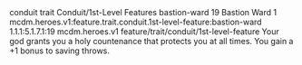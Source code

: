 <ability>
  <metadata>
    <class>conduit</class>
    <feature_type>trait</feature_type>
    <file_dpath>Conduit/1st-Level Features</file_dpath>
    <item_id>bastion-ward</item_id>
    <item_index>19</item_index>
    <item_name>Bastion Ward</item_name>
    <level>1</level>
    <scc>mcdm.heroes.v1:feature.trait.conduit.1st-level-feature:bastion-ward</scc>
    <scdc>1.1.1:5.1.7.1:19</scdc>
    <source>mcdm.heroes.v1</source>
    <type>feature/trait/conduit/1st-level-feature</type>
  </metadata>
  <effects>
    <effect type="mundane">Your god grants you a holy countenance that protects you at all times. You gain a +1 bonus to saving throws.</effect>
  </effects>
</ability>
